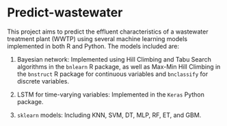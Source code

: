 # Predict-wastewater

This project aims to predict the effluent characteristics of a wastewater treatment plant (WWTP) using several machine learning models implemented in both R and Python. The models included are:

1. Bayesian network: Implemented using Hill Climbing and Tabu Search algorithms in the `bnlearn` R package, as well as Max-Min Hill Climbing in the `bnstruct` R package for continuous variables and `bnclassify` for discrete variables.

2. LSTM for time-varying variables: Implemented in the `Keras` Python package.

3. `sklearn` models: Including KNN, SVM, DT, MLP, RF, ET, and GBM.
